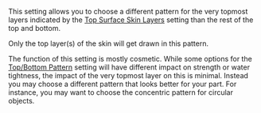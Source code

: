 This setting allows you to choose a different pattern for the very topmost layers indicated by the [Top Surface Skin Layers](roofing_layer_count.md) setting than the rest of the top and bottom.

Only the top layer(s) of the skin will get drawn in this pattern.

The function of this setting is mostly cosmetic. While some options for the [Top/Bottom Pattern](top_bottom_pattern.md) setting will have different impact on strength or water tightness, the impact of the very topmost layer on this is minimal. Instead you may choose a different pattern that looks better for your part. For instance, you may want to choose the concentric pattern for circular objects.